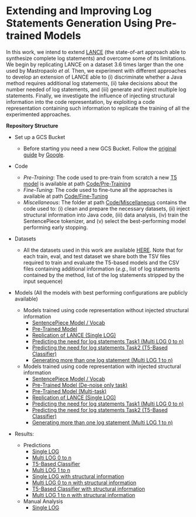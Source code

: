 # Extending and Improving Log Statements Generation Using Pre-trained Models

In this work, we intend to extend [LANCE](https://dl.acm.org/doi/10.1145/3510003.3511561) (the state-of-art approach able to synthesize complete log statements) and overcome some of its limitations. 
We begin by replicating LANCE on a dataset 3.6 times larger than the one used by Mastropaolo *et al.* 
Then, we experiment with different approaches to develop an extension of LANCE able to (i) discriminate whether a Java method requires additional log statements, (ii) take decisions about the number needed of log statements, and (iii) generate and inject multiple log statements.
Finally, we investigate the influence of injecting structural information into the code representation, by exploiting a code representation containing such information to replicate the training of all the experimented approaches.

**Repository Structure** 

- Set up a GCS Bucket
  - Before starting you need a new GCS Bucket. Follow the [original guide](https://cloud.google.com/storage/docs/discover-object-storage-console) by [Google](www.google.com).
  
- Code
  - *Pre-Training*: The code used to pre-train from scratch a new [T5 model]() is available at path [Code/Pre-Training](https://github.com/LANCE-Extension/log-stmts-generation/tree/main/Code/Pre-Training)
  - *Fine-Tuning*: The code used to fine-tune all the approaches is available at path [Code/Fine-Tuning](https://github.com/LANCE-Extension/log-stmts-generation/tree/main/Code/Fine-Tuning)
  - *Miscellaneous*: The folder at path [Code/Miscellaneous](https://github.com/LANCE-Extension/log-stmts-generation/tree/main/Code/Miscellaneous) contains the code used to: (i) clean and prepare the necessary datasets, (ii) inject structural information into Java code, (iii) data analysis, (iv) train the SentencePiece tokenizer, and (v) select the best-performing model performing early stopping.

- Datasets
  - All the datasets used in this work are available [HERE](https://drive.google.com/drive/folders/19cuEhrALm0INgm8lAvt_dt58y69yxqq4?usp=sharing). Note that for each train, eval, and test dataset we share both the TSV files required to train and evaluate the T5-based models and the CSV files containing additional information (*e.g.*, list of log statements contained by the method, list of the log statements stripped by the input sequence)
  
- Models (All the models with best performing configurations are publicly available)
  - Models trained using code representation without injected structural information
    - [SentencePiece Model / Vocab](https://drive.google.com/drive/folders/117BwUoIqVHQAGaHFRbUiTIBGLlS598gL?usp=sharing)
    - [Pre-Trained Model](https://drive.google.com/drive/folders/1-4tqq5vyoe1YASfhiINfeXYcp_rbCagT?usp=sharing)
    - [Replication of LANCE (Single LOG)](https://drive.google.com/drive/folders/1-KTjykmqJmyJK8_Tcd6rj9Wvp1GdrdsI?usp=sharing)
    - [Predicting the need for log statements Task1 (Multi LOG 0 to n)](https://drive.google.com/drive/folders/10a8tp9RctENYb9VcZtdUS-QIEI6w3bEU?usp=sharing)
    - [Predicting the need for log statements Task2 (T5-Based Classifier)](https://drive.google.com/drive/folders/1-iMYuCefRLvSTxbgvrsoEu9F29o2rjjh?usp=sharing)
    - [Generating more than one log statement (Multi LOG 1 to n)](https://drive.google.com/drive/folders/10wxWExrqD2Sbty1lUuynfr1uzEPJgJjD?usp=sharing)
  - Models trained using code representation with injected structural information
    - [SentencePiece Model / Vocab](https://drive.google.com/drive/folders/11DOIiiM0CokBG2ztLul7eeW4FTqLEjGr?usp=sharing)
    - [Pre-Trained Model (De-noise only task)](https://drive.google.com/drive/folders/11ZdGem8MImDOzRhtEdE3ixMwSUGDCd7s?usp=sharing)
    - [Pre-Trained Model (Multi-task)](https://drive.google.com/drive/folders/12AHEPCtWEy0rqdadoeXTM33WiUzdSV7-?usp=sharing)
    - [Replication of LANCE (Single LOG)](https://drive.google.com/drive/folders/12W89GUl94zH-WP0VgtslLLeLcnoUpGLc?usp=sharing)
    - [Predicting the need for log statements Task1 (Multi LOG 0 to n)](https://drive.google.com/drive/folders/12xg4UKT14N7Nd8AO-b8O4_b_8SosgqDE?usp=sharing)
    - [Predicting the need for log statements Task2 (T5-Based Classifier)](https://drive.google.com/drive/folders/13tdd1ujCm4UWKNURjy0pwaADWwEK28lD?usp=sharing)
    - [Generating more than one log statement (Multi LOG 1 to n)](https://drive.google.com/drive/folders/13Rr3fUl_szFDNQrxicxz7ftaBgVoT7d-?usp=sharing)
- Results: 
  - Predictions
    - [Single LOG](https://drive.google.com/drive/folders/1Dd1H1M9S7EzK0r6O0xWdHPvMzQibm-vU?usp=sharing)
    - [Multi LOG 0 to n]()
    - [T5-Based Classifier](https://drive.google.com/drive/folders/1P8TZYbmb396tZDU8vFwTRInSKbttI6-Z?usp=sharing)
    - [Multi LOG 1 to n]()
    - [Single LOG with structural information]()
    - [Multi LOG 0 to n with structural information]()
    - [T5-Based Classifier with structural information]()
    - [Multi LOG 1 to n with structural information]()
  - Manual Analysis
    - [Single LOG](https://drive.google.com/file/d/1rm1qngEY-7KfRD-nrsRaqYGpS6vfuXSH/view?usp=sharing)
